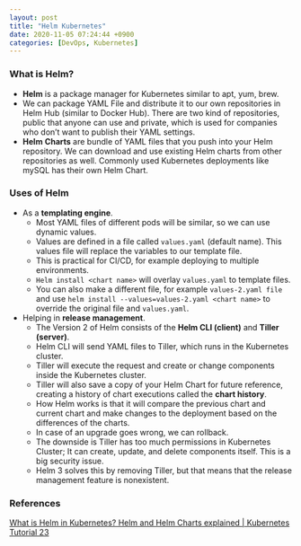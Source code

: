 ```yaml
---
layout: post
title: "Helm Kubernetes"
date: 2020-11-05 07:24:44 +0900
categories: [DevOps, Kubernetes]
---
```


### What is Helm?
- **Helm** is a package manager for Kubernetes similar to  apt, yum, brew.
- We can package YAML File and distribute it to our own repositories in Helm Hub (similar to Docker Hub). There are two kind of repositories, public that anyone can use and private, which is used for companies who don’t want to publish their YAML settings.
- **Helm** **Charts** are bundle of YAML files that you push into your Helm repository. We can download and use existing Helm charts from other repositories as well. Commonly used Kubernetes deployments like mySQL has their own Helm Chart.

### Uses of Helm
- As a **templating engine**. 
	- Most YAML files of different pods will be similar, so we can use dynamic values.  
	- Values are defined in a file called `values.yaml` (default name). This values file will replace the variables to our template file. 
	- This is practical for CI/CD, for example deploying  to multiple environments.
	- `Helm install <chart name>` will overlay `values.yaml` to template files. 
	- You can also make a different file, for example `values-2.yaml file` and use `helm install --values=values-2.yaml <chart name>` to override the original file and `values.yaml`.
- Helping in **release management**. 
	- The Version 2 of Helm consists of the **Helm CLI (client)** and **Tiller (server)**. 
	- Helm CLI will send YAML files to Tiller, which runs in the Kubernetes cluster. 
	- Tiller will execute the request and create or change components inside the Kubernetes cluster.  
	- Tiller will also save a copy of your Helm Chart for future reference, creating a history of chart executions called the **chart history**. 
	- How Helm works is that it will compare the previous chart and current chart and make changes to the deployment based on the differences of the charts.  
	- In case of an upgrade goes wrong, we can rollback. 
	- The downside is Tiller has too much permissions in Kubernetes Cluster; It can create, update, and delete components itself. This is a big security issue.  
	- Helm 3 solves this by removing Tiller, but that means that the release management feature is nonexistent.

### References
[What is Helm in Kubernetes? Helm and Helm Charts explained | Kubernetes Tutorial 23](https://www.youtube.com/watch?v=-ykwb1d0DXU&list=PLy7NrYWoggjw0OMxUDIImjWQjM7qZWn_R&index=3)